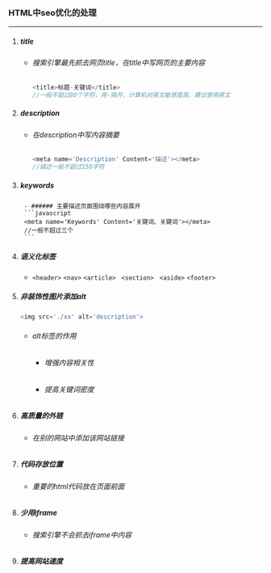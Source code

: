### HTML中seo优化的处理

-----

1. ##### title

   - ###### 搜索引擎最先抓去网页title，在title中写网页的主要内容

     ```javascript
     <title>标题-关键词</title>
     //一般不超过80个字符，用-隔开，计算机对英文敏感度高，建议使用英文
     ```

2. ##### description
    - ###### 在description中写内容摘要
      ```javascript
      <meta name='Description' Content='描述'></meta>
      //描述一般不超过150字符
      ```

3. ##### keywords
		- ###### 主要描述页面围绕哪些内容展开
		```javascript
		<meta name='Keywords' Content='关键词、关键词'></meta>
		//一般不超过三个
		```
	
4. ##### 语义化标签

    - `<header>` `<nav>` `<article> ` `<section> ` `<aside>` `<footer>` 

5. ##### 非装饰性图片添加alt

    ```javascript
    <img src='./xx' alt='description'>
    ```

    - ###### alt标签的作用

      - ###### 增强内容相关性

      - ###### 提高关键词密度

6. ##### 高质量的外链

    - ###### 在别的网站中添加该网站链接

7. ##### 代码存放位置

    - ###### 重要的html代码放在页面前面

8. ##### 少用iframe

    - ###### 搜索引擎不会抓去iframe中内容

9. ##### 提高网站速度